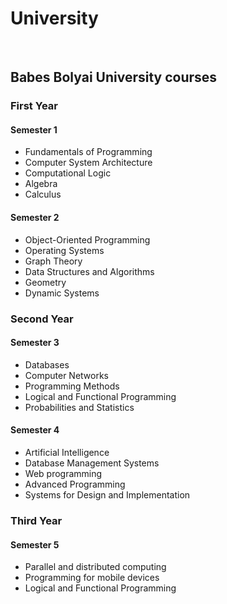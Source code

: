 <h1>University</h1>
<br>
<h2>Babes Bolyai University courses</h2>
<h3>First Year</h3>
<h4>Semester 1</h4>
<ul>
  <li>Fundamentals of Programming</li>
  <li>Computer System Architecture</li>
  <li>Computational Logic</li>
  <li>Algebra</li>
  <li>Calculus</li>
</ul>
<h4>Semester 2</h4>
<ul>
  <li>Object-Oriented Programming</li>
  <li>Operating Systems</li>
  <li>Graph Theory</li>
  <li>Data Structures and Algorithms</li>
  <li>Geometry</li>
  <li>Dynamic Systems</li>
</ul>
<h3>Second Year</h3>
<h4>Semester 3</h4>
<ul>
  <li>Databases</li>
  <li>Computer Networks</li>
  <li>Programming Methods</li>
  <li>Logical and Functional Programming</li>
  <li>Probabilities and Statistics</li>
</ul>
<h4>Semester 4</h4>
<ul>
  <li>Artificial Intelligence</li>
  <li>Database Management Systems</li>
  <li>Web programming</li>
  <li>Advanced Programming</li>
  <li>Systems for Design and Implementation</li>
</ul>
<h3>Third Year</h3>
<h4>Semester 5</h4>
<ul>
  <li>Parallel and distributed computing</li>
  <li>Programming for mobile devices</li>
  <li>Logical and Functional Programming</li>
</ul>

